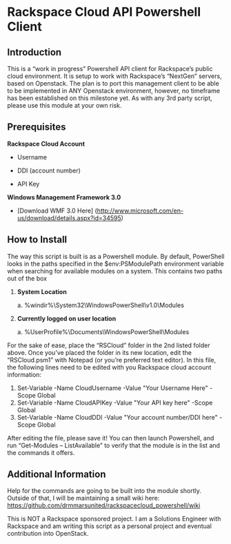 <h1>Rackspace Cloud API Powershell Client</h1>

<h2>Introduction</h2>

This is a “work in progress” Powershell API client for Rackspace’s public cloud environment.  It is setup to work with Rackspace’s “NextGen” servers, based on Openstack.  The plan is to port this management client to be able to be implemented in ANY Openstack environment, however, no timeframe has been established on this milestone yet.  As with any 3rd party script, please use this module at your own risk.

<h2>Prerequisites</h2>

<b>Rackspace Cloud Account</b>
    
* Username
    
* DDI (account number)
    
* API Key

<b>Windows Management Framework 3.0</b>
    
* [Download WMF 3.0 Here] (http://www.microsoft.com/en-us/download/details.aspx?id=34595)

<h2>How to Install</h2>

The way this script is built is as a Powershell module. By default, PowerShell looks in the paths specified in the $env:PSModulePath environment variable when searching for available modules on a system. This contains two paths out of the box

1.	<b>System Location</b>
    
    a.	 %windir%\System32\WindowsPowerShell\v1.0\Modules 

2.	<b>Currently logged on user location</b>
    
    a.	%UserProfile%\Documents\WindowsPowerShell\Modules

For the sake of ease, place the “RSCloud” folder in the 2nd listed folder above.  Once you’ve placed the folder in its new location, edit the “RSCloud.psm1” with Notepad (or you’re preferred text editor). In this file, the following lines need to be edited with you Rackspace cloud account information:

1.	Set-Variable -Name CloudUsername -Value "Your Username Here" -Scope Global
2.	Set-Variable -Name CloudAPIKey -Value "Your API key here" -Scope Global
3.	Set-Variable -Name CloudDDI -Value "Your account number/DDI here" -Scope Global 

After editing the file, please save it!  You can then launch Powershell, and run “Get-Modules – ListAvailable” to verify that the module is in the list and the commands it offers.

<h2>Additional Information</h2>

Help for the commands are going to be built into the module shortly.  Outside of that, I will be maintaining a small wiki here: https://github.com/drmmarsunited/rackspacecloud_powershell/wiki 


This is NOT a Rackspace sponsored project. I am a Solutions Engineer with Rackspace and am writing this script as a personal project and eventual contribution into OpenStack.

